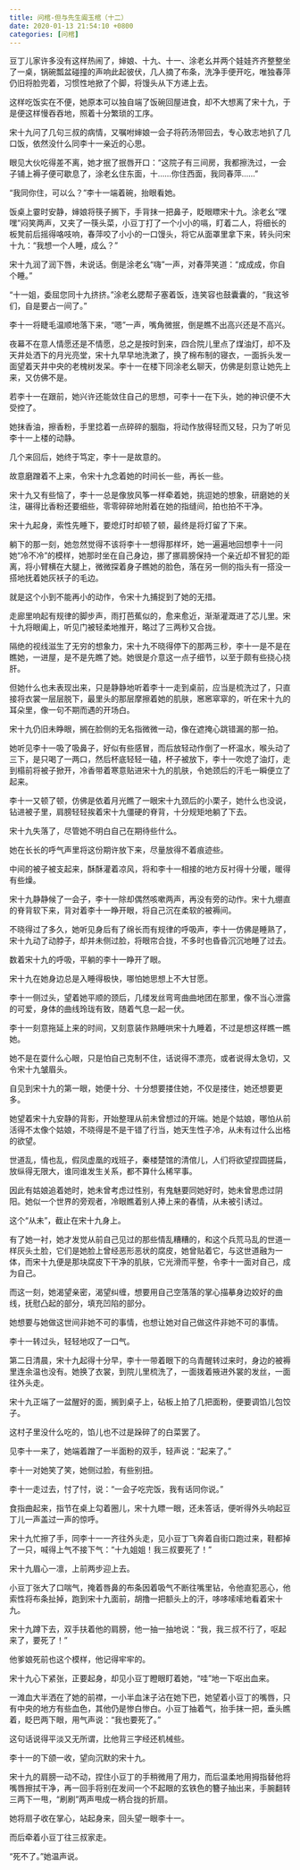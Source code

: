 ```yaml
---
title: 问棺-但与先生阖玉棺（十二）
date: 2020-01-13 21:54:10 +0800
categories: [问棺]
---
```


豆丁儿家许多没有这样热闹了，婶娘、十九、十一、涂老幺并两个娃娃齐齐整整坐了一桌，锅碗瓢盆碰撞的声响此起彼伏，几人摘了布条，洗净手便开吃，唯独春萍仍旧将脸兜着，习惯性地掀了个脚，将馒头从下方递上去。

这样吃饭实在不便，她原本可以独自端了饭碗回屋进食，却不大想离了宋十九，于是便这样慢吞吞地，照着十分繁琐的工序。

宋十九问了几句三叔的病情，又嘱咐婶娘一会子将药汤带回去，专心致志地扒了几口饭，依然没什么同李十一亲近的心思。

眼见大伙吃得差不离，她才抿了抿唇开口：“这院子有三间房，我都擦洗过，一会子铺上褥子便可歇息了，涂老幺住东面，十……你住西面，我同春萍……”

“我同你住，可以么？”李十一端着碗，抬眼看她。

饭桌上霎时安静，婶娘将筷子搁下，手背抹一把鼻子，眨眼瞟宋十九。涂老幺“嘿嘿”闷笑两声，又夹了一筷头菜，小豆丁打了一个小小的嗝，盯着二人，将细长的板凳前后摇得咯吱响，春萍咬了小小的一口馒头，将它从面罩里拿下来，转头问宋十九：“我想一个人睡，成么？”

宋十九润了润下唇，未说话。倒是涂老幺“嗨”一声，对春萍笑道：“成成成，你自个睡。”

“十一姐，委屈您同十九挤挤。”涂老幺腮帮子塞着饭，连笑容也鼓囊囊的，“我这爷们，自是要占一间了。”

李十一将睫毛温顺地落下来，“嗯”一声，嘴角微抿，倒是瞧不出高兴还是不高兴。

夜幕不在意人情愿还是不情愿，总之是按时到来，四合院儿里点了煤油灯，却不及天井处洒下的月光亮堂，宋十九早早地洗漱了，换了棉布制的寝衣，一面拆头发一面望着天井中央的老槐树发呆。李十一在楼下同涂老幺聊天，仿佛是刻意让她先上来，又仿佛不是。

若李十一在跟前，她兴许还能敛住自己的思想，可李十一在下头，她的神识便不大受控了。

她抹香油，擦香粉，手里捻着一点碎碎的胭脂，将动作放得轻而又轻，只为了听见李十一上楼的动静。

几个来回后，她终于笃定，李十一是故意的。

故意磨蹭着不上来，令宋十九念着她的时间长一些，再长一些。

宋十九又有些恼了，李十一总是像放风筝一样牵着她，挑逗她的想象，研磨她的关注，碾得比香粉还要细些，零零碎碎地附着在她的指缝间，拍也拍不干净。

宋十九起身，索性先睡下，要熄灯时却顿了顿，最终是将灯留了下来。

躺下的那一刻，她忽然觉得不该将李十一想得那样坏，她一遍遍地回想李十一问她“冷不冷”的模样，她那时坐在自己身边，挪了挪肩膀保持一个亲近却不冒犯的距离，将小臂横在大腿上，微微探着身子瞧她的脸色，落在另一侧的指头有一搭没一搭地抚着她灰袄子的毛边。

就是这个小到不能再小的动作，令宋十九捕捉到了她的无措。

走廊里响起有规律的脚步声，雨打芭蕉似的，愈来愈近，渐渐灌溉进了芯儿里。宋十九将眼阖上，听见门被轻柔地推开，略过了三两秒又合拢。

隔绝的视线滋生了无穷的想象力，宋十九不晓得停下的那两三秒，李十一是不是在瞧她，一进屋，是不是先瞧了她。她很是介意这一点子细节，以至于颇有些挠心挠肝。

但她什么也未表现出来，只是静静地听着李十一走到桌前，应当是梳洗过了，只直接将衣裳一层层脱下，最里头的那层摩擦着她的肌肤，窸窸窣窣的，听在宋十九的耳朵里，像一句不期而遇的开场白。

宋十九仍旧未睁眼，搁在脸侧的无名指微微一动，像在遮掩心跳错漏的那一拍。

她听见李十一吸了吸鼻子，好似有些感冒，而后放轻动作倒了一杯温水，喉头动了三下，是只喝了一两口，然后杯底轻轻一磕，杯子被放下，李十一吹熄了油灯，走到榻前将被子掀开，冷香带着寒意贴进宋十九的肌肤，令她颈后的汗毛一瞬便立了起来。

李十一又顿了顿，仿佛是依着月光瞧了一眼宋十九颈后的小栗子，她什么也没说，钻进被子里，肩膀轻轻挨着宋十九僵硬的脊背，十分规矩地躺了下去。

宋十九失落了，尽管她不明白自己在期待些什么。

她在长长的呼气声里将这份期许放下来，尽量放得不着痕迹些。

中间的被子被支起来，酥酥灌着凉风，将和李十一相接的地方反衬得十分暖，暖得有些燥。

宋十九静静候了一会子，李十一除却偶然咳嗽两声，再没有旁的动作。宋十九绷直的脊背软下来，背对着李十一睁开眼，将自己沉在柔软的被褥间。

不晓得过了多久，她听见身后有了绵长而有规律的呼吸声，李十一仿佛是睡熟了，宋十九动了动脖子，却并未侧过脸，将眼帘合拢，不多时也昏昏沉沉地睡了过去。

数着宋十九的呼吸，平躺的李十一睁开了眼。

宋十九在她身边总是入睡得极快，哪怕她思想上不大甘愿。

李十一侧过头，望着她平顺的颈后，几缕发丝弯弯曲曲地团在那里，像不当心泄露的可爱，身体的曲线玲珑有致，随着气息一起一伏。

李十一刻意拖延上来的时间，又刻意装作熟睡哄宋十九睡着，不过是想这样瞧一瞧她。

她不是在耍什么心眼，只是怕自己克制不住，话说得不漂亮，或者说得太急切，又令宋十九皱眉头。

自见到宋十九的第一眼，她便十分、十分想要搂住她，不仅是搂住，她还想要更多。

她望着宋十九安静的背影，开始整理从前未曾想过的开端。她是个姑娘，哪怕从前活得不太像个姑娘，不晓得是不是干错了行当，她天生性子冷，从未有过什么出格的欲望。

世道乱，情也乱，假凤虚凰的戏班子，秦楼楚馆的清倌儿，人们将欲望捏圆搓扁，放纵得无限大，谁同谁发生关系，都不算什么稀罕事。

因此有姑娘追着她时，她未曾考虑过性别，有鬼魅要同她好时，她未曾思虑过阴阳。她似一个世界的旁观者，冷眼瞧着别人捧上来的春情，从未被引诱过。

这个“从未”，截止在宋十九身上。

有了她一衬，她才发觉从前自己见过的那些情乱糟糟的，和这个兵荒马乱的世道一样灰头土脸，它们是她脸上曾经恶形恶状的腐皮，她曾贴着它，与这世道融为一体，而宋十九便是那块腐皮下干净的肌肤，它光滑而平整，令李十一面对自己，成为自己。

而这一刻，她渴望亲密，渴望纠缠，想要用自己空落落的掌心描摹身边姣好的曲线，抚慰凸起的部分，填充凹陷的部分。

她想要与她做这世间非她不可的事情，也想让她对自己做这件非她不可的事情。

李十一转过头，轻轻地叹了一口气。

第二日清晨，宋十九起得十分早，李十一带着眼下的乌青醒转过来时，身边的被褥里连余温也没有。她换了衣裳，到院儿里梳洗了，一面拨着掖进外裳的发丝，一面往外头走。

宋十九正端了一盆醒好的面，搁到桌子上，砧板上拍了几把面粉，便要调馅儿包饺子。

这村子里没什么吃的，馅儿也不过是跺碎了的白菜罢了。

见李十一来了，她端着蹭了一半面粉的双手，轻声说：“起来了。”

李十一对她笑了笑，她侧过脸，有些别扭。

李十一走过去，忖了忖，说：“一会子吃完饭，我有话同你说。”

食指曲起来，指节在桌上勾着圈儿，宋十九瞟一眼，还未答话，便听得外头响起豆丁儿一声盖过一声的惊呼。

宋十九忙擦了手，同李十一一齐往外头走，见小豆丁飞奔着自街口跑过来，鞋都掉了一只，喊得上气不接下气：“十九姐姐！我三叔要死了！”

宋十九眉心一凛，上前两步迎上去。

小豆丁张大了口喘气，掩着唇鼻的布条因着吸气不断往嘴里钻，令他直犯恶心，他索性将布条扯掉，跑到宋十九面前，胡撸一把额头上的汗，哆哆嗦嗦地看着宋十九。

宋十九蹲下去，双手扶着他的肩膀，他一抽一抽地说：“我，我三叔不行了，呕起来了，要死了！”

他爹娘死前也这个模样，他记得牢牢的。

宋十九心下紧张，正要起身，却见小豆丁瞪眼盯着她，“哇”地一下呕出血来。

一滩血大半洒在了她的前襟，一小半血沫子沾在她下巴，她望着小豆丁的嘴唇，只有中央的地方有些血色，其他仍是惨白惨白。小豆丁抽着气，抬手抹一把，垂头瞧着，眨巴两下眼，用气声说：“我也要死了。”

这句话说得平淡又无所谓，比他背三字经还机械些。

李十一的下颌一收，望向沉默的宋十九。

宋十九的肩膀一动不动，捏住小豆丁的手稍微用了用力，而后温柔地用拇指替他将嘴唇擦拭干净，再一回手将别在发间一个不起眼的玄铁色的簪子抽出来，手腕翻转三两下一甩，“刷刷”两声甩成一柄合拢的折扇。

她将扇子收在掌心，站起身来，回头望一眼李十一。

而后牵着小豆丁往三叔家走。

“死不了。”她温声说。

